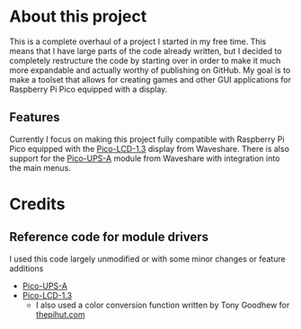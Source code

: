 # About this project
This is a complete overhaul of a project I started in my free time. This means that I have large parts of the code already written, but I decided to completely restructure the code by starting over in order to make it much more expandable and actually worthy of publishing on GitHub.
My goal is to make a toolset that allows for creating games and other GUI applications for Raspberry Pi Pico equipped with a display.

## Features
Currently I focus on making this project fully compatible with Raspberry Pi Pico equipped with the [Pico-LCD-1.3](https://www.waveshare.com/product/raspberry-pi/boards-kits/pico-lcd-1.3.htm) display from Waveshare.
There is also support for the [Pico-UPS-A](https://www.waveshare.com/pico-ups-a.htm) module from Waveshare with integration into the main menus.

# Credits
## Reference code for module drivers
I used this code largely unmodified or with some minor changes or feature additions
- [Pico-UPS-A](https://www.waveshare.com/wiki/Pico-UPS-A#Demo_codes)
- [Pico-LCD-1.3](https://www.waveshare.com/wiki/Pico-LCD-1.3#Demo_Download)
    - I also used a color conversion function written by Tony Goodhew for [thepihut.com](https://thepihut.com/blogs/raspberry-pi-tutorials/coding-colour-with-micropython-on-raspberry-pi-pico-displays)
